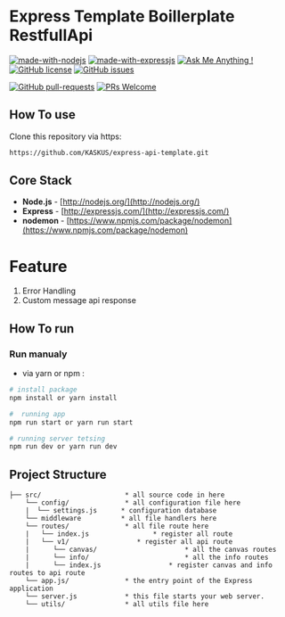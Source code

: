 # Express  Template Boillerplate RestfullApi
[![made-with-nodejs](https://img.shields.io/badge/Made%20with-Nodejs-1f425f.svg)](https://nodejs.org)
[![made-with-expressjs](https://img.shields.io/badge/Made%20with-Expressjs-1f425f.svg)](https://expressjs.com/)
[![Ask Me Anything !](https://img.shields.io/badge/Ask%20me-anything-1abc9c.svg)](https://github.com/firmanJS)
[![GitHub license](https://img.shields.io/github/license/KASKUSTTV/express-api-template.svg)](https://github.com/KASKUS/express-api-template/blob/master/LICENSE)
[![GitHub issues](https://img.shields.io/github/issues/KASKUSTTV/express-api-template.svg)](https://github.com/KASKUS/express-api-template/issues/)

[![GitHub pull-requests](https://img.shields.io/github/forks/KASKUSTTV/express-api-template.svg)](https://github.com/KASKUS/express-api-template/pulls/)
[![PRs Welcome](https://img.shields.io/badge/PRs-welcome-brightgreen.svg?style=flat-square.svg)](http://makeapullrequest.com)

## How To use
Clone this repository via https:
```bash
https://github.com/KASKUS/express-api-template.git
```

## Core Stack
- **Node.js** - [http://nodejs.org/](http://nodejs.org/)
- **Express** - [http://expressjs.com/](http://expressjs.com/)
- **nodemon** - [https://www.npmjs.com/package/nodemon](https://www.npmjs.com/package/nodemon)

# Feature
1. Error Handling
2. Custom message api response

## How To run


### Run manualy

* via yarn or npm :

```sh
# install package
npm install or yarn install

#  running app
npm run start or yarn run start

# running server tetsing
npm run dev or yarn run dev
```

## Project Structure
```
├── src/                  	 * all source code in here
	└── config/           	 * all configuration file here
	|  └── settings.js      * configuration database
	└── middleware          * all file handlers here
	└── routes/           	 * all file route here
	|   └── index.js            	* register all route
	|   └── v1/      	    	* register all api route
	|      └── canvas/          	    	* all the canvas routes
	|      └── info/     	                * all the info routes
	|      └── index.js     	        * register canvas and info routes to api route
	└── app.js/           	 * the entry point of the Express application
	└── server.js            * this file starts your web server.
	└── utils/            	 * all utils file here
```

